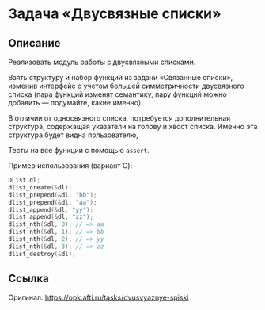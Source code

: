 # Задача «Двусвязные списки»
## Описание
Реализовать модуль работы с двусвязными списками.

Взять структуру и набор функций из задачи «Связанные списки», изменив интерфейс с учетом большей симметричности двусвязного списка (пара функций изменят семантику, пару функций можно добавить — подумайте, какие именно).

В отличии от односвязного списка, потребуется дополнительная структура, содержащая указатели на голову и хвост списка. Именно эта структура будет видна пользователю,

Тесты на все функции с помощью `assert`.

Пример использования (вариант C):
```C
DList dl;
dlist_create(&dl);
dlist_prepend(&dl, "bb");
dlist_prepend(&dl, "aa");
dlist_append(&dl, "yy");
dlist_append(&dl, "zz");
dlist_nth(&dl, 0); // => aa
dlist_nth(&dl, 1); // => bb
dlist_nth(&dl, 2); // => yy
dlist_nth(&dl, 3); // => zz
dlist_destroy(&dl);
```
## Ссылка
Оригинал: https://opk.afti.ru/tasks/dvusvyaznye-spiski